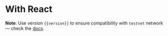 <script setup>
  import { data } from '../../versions.data'
  const { version } = data
</script>

# With React

**Note**: Use version `{{version}}` to ensure compatibility with `testnet` network — check the [docs](https://docs.fuel.network/guides/installation/#using-the-latest-toolchain).
